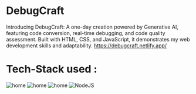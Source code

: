 # DebugCraft
Introducing DebugCraft: A one-day creation powered by Generative AI, featuring code conversion, real-time debugging, and code quality assessment. Built with HTML, CSS, and JavaScript, it demonstrates my web development skills and adaptability.
<a href="https://debugcraft.netlify.app/"> https://debugcraft.netlify.app/ </a>

# Tech-Stack used : 
![home](https://img.shields.io/badge/PromtEngineering-000000?style=for-the-badge&logo=express&logoColor=white) 
![home](https://img.shields.io/badge/html-FF4154?style=for-the-badge&logo=Html&logoColor=white)
![home](https://img.shields.io/badge/css-F26B00?style=for-the-badge&logo=Css&logoColor=white)
![NodeJS](https://img.shields.io/badge/javascript-6DA55F?style=for-the-badge&logo=javascript&logoColor=white)
